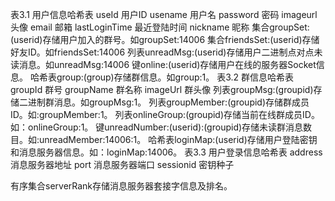 表3.1  用户信息哈希表
useId
用户ID
usename
用户名
password
密码
imageurl
头像
email
邮箱
lastLoginTime
最近登陆时间
nickname
昵称
集合groupSet:(userid)存储用户加入的群号。如groupSet:14006
集合friendsSet:(userid)存储好友ID。如friendsSet:14006
列表unreadMsg:(userid)存储用户二进制点对点未读消息。如unreadMsg:14006
键online:(userid)存储用户在线的服务器Socket信息。
哈希表group:(group)存储群信息。如group:1。
表3.2 群信息哈希表
groupId
群号
groupName
群名称
imageUrl
群头像
列表groupMsg:(groupid)存储二进制群消息。如groupMsg:1。
列表groupMember:(groupid)存储群成员ID。如:groupMember:1。
列表onlineGroup:(groupid)存储当前在线群成员ID。如：onlineGroup:1。
键unreadNumber:(userid):(groupid)存储未读群消息数目。如:unreadMember:14006:1。
哈希表loginMap:(userid)存储用户登陆密钥和消息服务器信息。如：loginMap:14006。
表3.3 用户登录信息哈希表
address
消息服务器地址
port
消息服务器端口
sessionid
密钥种子

有序集合serverRank存储消息服务器套接字信息及排名。